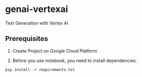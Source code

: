 # genai-vertexai
Text Generation with Vertex AI

## Prerequisites
1. Create Project on Google Cloud Platform


2. Before you use notebook, you need to install dependencies.
```python
pip install -r requirements.txt
```
